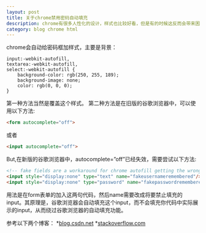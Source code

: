 ```yaml
---
layout: post
title: 关于chrome禁用密码自动填充
description: chrome有很多人性化的设计，样式也比较好看，但是有的时候这反而会带来困扰，比如密码自动填充会带来一个很丑的黄色背景
category: blog chrome html
---
```


chrome会自动给密码框加样式，主要是背景：
```
input:-webkit-autofill,
textarea:-webkit-autofill, 
select:-webkit-autofill {    
    background-color: rgb(250, 255, 189);    
    background-image: none;    
    color: rgb(0, 0, 0);
}
```
第一种方法当然是覆盖这个样式。
第二种方法是在旧版的谷歌浏览器中，可以使用以下方法:
```html
<form autocomplete="off">
```
或者
```html
<input autocomplete="off">
```
But,在新版的谷歌浏览器中，autocomplete=”off”已经失效，需要尝试以下方法:
```html
<!-- fake fields are a workaround for chrome autofill getting the wrong fields -->
<input style="display:none" type="text" name="fakeusernameremembered"/>
<input style="display:none" type="password" name="fakepasswordremembered"/>
```
用法是在form表单的加入这两句代码，然后name需要改成将要禁止填充的input。其原理是，谷歌浏览器会自动填充这个input，而不会填充你代码中实际展示的input，从而绕过谷歌浏览器的自动填充功能。

参考以下两个博客：
*[blog.csdn.net](http://blog.csdn.net/xiaoluodecai/article/details/53190489 "如何禁止谷歌浏览器自动填充密码")
*[stackoverflow.com](https://stackoverflow.com/questions/15738259/disabling-chrome-autofill "disabling-chrome-autofill")